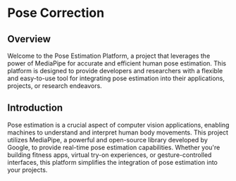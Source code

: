 # Pose Correction

## Overview
Welcome to the Pose Estimation Platform, a project that leverages the power of MediaPipe for accurate and efficient human pose estimation. This platform is designed to provide developers and researchers with a flexible and easy-to-use tool for integrating pose estimation into their applications, projects, or research endeavors.

## Introduction
Pose estimation is a crucial aspect of computer vision applications, enabling machines to understand and interpret human body movements. This project utilizes MediaPipe, a powerful and open-source library developed by Google, to provide real-time pose estimation capabilities. Whether you're building fitness apps, virtual try-on experiences, or gesture-controlled interfaces, this platform simplifies the integration of pose estimation into your projects.
